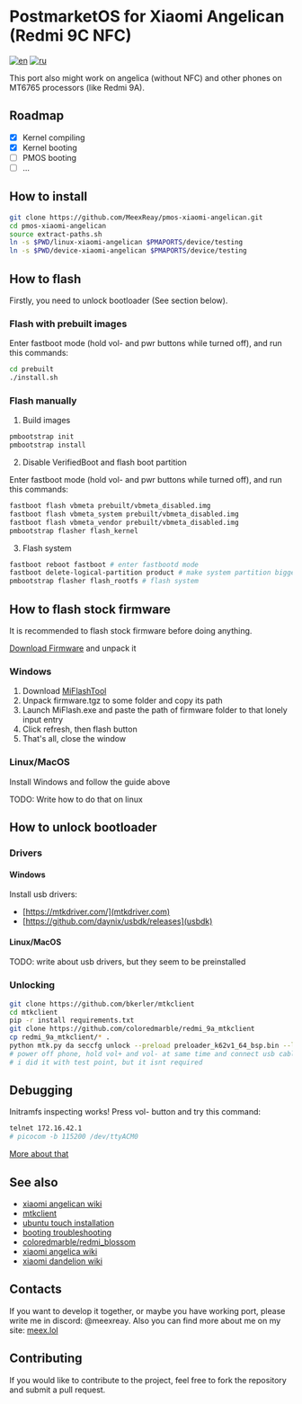 # PostmarketOS for Xiaomi Angelican (Redmi 9C NFC)

[![en](https://img.shields.io/badge/lang-en-red.svg)](README.md)
[![ru](https://img.shields.io/badge/lang-ru-green.svg)](README.ru.md)

This port also might work on angelica (without NFC) and other phones on MT6765 processors (like Redmi 9A).

## Roadmap

- [x] Kernel compiling
- [x] Kernel booting
- [ ] PMOS booting
- [ ] ...

## How to install

```bash
git clone https://github.com/MeexReay/pmos-xiaomi-angelican.git
cd pmos-xiaomi-angelican
source extract-paths.sh
ln -s $PWD/linux-xiaomi-angelican $PMAPORTS/device/testing
ln -s $PWD/device-xiaomi-angelican $PMAPORTS/device/testing
```

## How to flash

Firstly, you need to unlock bootloader (See section below).

### Flash with prebuilt images

Enter fastboot mode (hold vol- and pwr buttons while turned off), and run this commands:

```bash
cd prebuilt
./install.sh
```

### Flash manually

1. Build images

```bash
pmbootstrap init
pmbootstrap install
```

2. Disable VerifiedBoot and flash boot partition

Enter fastboot mode (hold vol- and pwr buttons while turned off), and run this commands:

```bash
fastboot flash vbmeta prebuilt/vbmeta_disabled.img
fastboot flash vbmeta_system prebuilt/vbmeta_disabled.img
fastboot flash vbmeta_vendor prebuilt/vbmeta_disabled.img
pmbootstrap flasher flash_kernel
```

3. Flash system

```bash
fastboot reboot fastboot # enter fastbootd mode
fastboot delete-logical-partition product # make system partition bigger
pmbootstrap flasher flash_rootfs # flash system
```

## How to flash stock firmware

It is recommended to flash stock firmware before doing anything.

[Download Firmware](https://xmfirmwareupdater.com/miui/angelican/stable/V12.0.16.0.QCSMIXM/) and unpack it

### Windows

1. Download [MiFlashTool](https://cdn.alsgp0.fds.api.mi-img.com/micomm/MiFlash2020-3-14-0.rar)
2. Unpack firmware.tgz to some folder and copy its path
3. Launch MiFlash.exe and paste the path of firmware folder to that lonely input entry
4. Click refresh, then flash button
5. That's all, close the window

### Linux/MacOS

Install Windows and follow the guide above

TODO: Write how to do that on linux

## How to unlock bootloader

### Drivers

#### Windows

Install usb drivers:

- [https://mtkdriver.com/](mtkdriver.com)
- [https://github.com/daynix/usbdk/releases](usbdk)

#### Linux/MacOS

TODO: write about usb drivers, but they seem to be preinstalled

### Unlocking

```bash
git clone https://github.com/bkerler/mtkclient
cd mtkclient
pip -r install requirements.txt
git clone https://github.com/coloredmarble/redmi_9a_mtkclient
cp redmi_9a_mtkclient/* .
python mtk.py da seccfg unlock --preload preloader_k62v1_64_bsp.bin --loader n.bin
# power off phone, hold vol+ and vol- at same time and connect usb cable
# i did it with test point, but it isnt required
```

## Debugging

Initramfs inspecting works!
Press vol- button and try this command:

```bash
telnet 172.16.42.1
# picocom -b 115200 /dev/ttyACM0
```

[More about that](https://wiki.postmarketos.org/wiki/Initramfs/Inspecting#Using_the_debug_shell)

## See also

- [xiaomi angelican wiki](https://wiki.postmarketos.org/wiki/Xiaomi_Redmi_9C_NFC_(xiaomi-angelican))
- [mtkclient](https://github.com/bkerler/mtkclient)
- [ubuntu touch installation](https://gist.github.com/sivinnguyen/a6f65c5af9198d40d396e11048512347)
- [booting troubleshooting](https://wiki.postmarketos.org/wiki/Troubleshooting_on-device_issues/Booting_problems)
- [coloredmarble/redmi_blossom](https://github.com/coloredmarble/redmi_blossom)
- [xiaomi angelica wiki](https://wiki.postmarketos.org/wiki/Xiaomi_Redmi_9C_(xiaomi-angelica))
- [xiaomi dandelion wiki](https://wiki.postmarketos.org/wiki/Xiaomi_Redmi_9A_(xiaomi-dandelion))

## Contacts

If you want to develop it together, or maybe you have working port, please write me in discord: @meexreay. Also you can find more about me on my site: [meex.lol](https://meex.lol/about)

## Contributing

If you would like to contribute to the project, feel free to fork the repository and submit a pull request.
